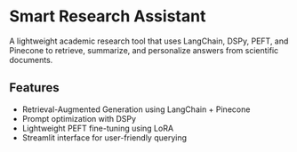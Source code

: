 # Smart Research Assistant

A lightweight academic research tool that uses LangChain, DSPy, PEFT, and Pinecone to retrieve, summarize, and personalize answers from scientific documents.

## Features
- Retrieval-Augmented Generation using LangChain + Pinecone
- Prompt optimization with DSPy
- Lightweight PEFT fine-tuning using LoRA
- Streamlit interface for user-friendly querying
